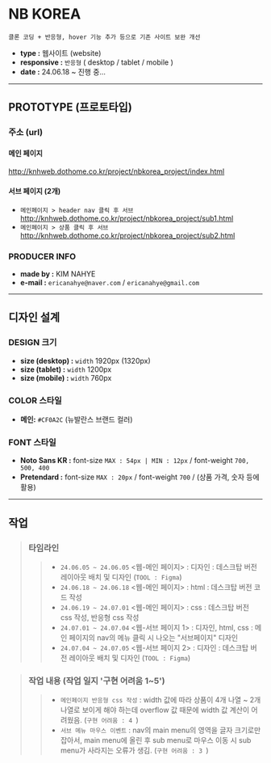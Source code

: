 # NB KOREA
`클론 코딩 + 반응형, hover 기능 추가 등으로 기존 사이트 보완 개선`
* **type :** 웹사이트 (website)
* **responsive :** `반응형` ( desktop / tablet / mobile )
* **date :** 24.06.18 ~ 진행 중...

***
## PROTOTYPE (프로토타입)

### 주소 (url)
#### 메인 페이지
<http://knhweb.dothome.co.kr/project/nbkorea_project/index.html>
#### 서브 페이지 (2개)
* `메인페이지 > header nav 클릭 후 서브` <http://knhweb.dothome.co.kr/project/nbkorea_project/sub1.html>
* `메인페이지 > 상품 클릭 후 서브` <http://knhweb.dothome.co.kr/project/nbkorea_project/sub2.html>

### PRODUCER INFO
* **made by :** KIM NAHYE
* **e-mail :** `ericanahye@naver.com` / `ericanahye@gmail.com`

***
## 디자인 설계

### DESIGN 크기
* **size (desktop) :** `width` 1920px (1320px)
* **size (tablet) :** `width` 1200px
* **size (mobile) :** `width` 760px

### COLOR 스타일
* **메인:** `#CF0A2C` (뉴발란스 브랜드 컬러)

### FONT 스타일
* **Noto Sans KR :** font-size `MAX : 54px | MIN : 12px` / font-weight `700, 500, 400`
* **Pretendard :** font-size `MAX : 20px` / font-weight `700` / (상품 가격, 숫자 등에 활용)

***
## 작업
> ### 타임라인
>   > * `24.06.05 ~ 24.06.05` <웹-메인 페이지> : 디자인 : 데스크탑 버전 레이아웃 배치 및 디자인 (`TOOL : Figma`)
>   > * `24.06.18 ~ 24.06.18` <웹-메인 페이지> : html : 데스크탑 버전 코드 작성
>   > * `24.06.19 ~ 24.07.01` <웹-메인 페이지> : css : 데스크탑 버전 css 작성, 반응형 css 작성
>   > * `24.07.01 ~ 24.07.04` <웹-서브 페이지 1> : 디자인, html, css : 메인 페이지의 nav의 메뉴 클릭 시 나오는 "서브페이지" 디자인
>   > * `24.07.04 ~ 24.07.05` <웹-서브 페이지 2> : 디자인 : 데스크탑 버전 레이아웃 배치 및 디자인 (`TOOL : Figma`)

> ### 작업 내용 (작업 일지 '구현 어려움 1~5')
>   > * `메인페이지 반응형 css 작성` : width 값에 따라 상품이 4개 나열 ~ 2개 나열로 보이게 해야 하는데 overflow 값 때문에 width 값 계산이 어려웠음. (`구현 어려움 : 4 `)
>   > * `서브 메뉴 마우스 이벤트` : nav의 main menu의 영역을 글자 크기로만 잡아서, main menu에 올린 후 sub menu로 마우스 이동 시 sub menu가 사라지는 오류가 생김. (`구현 어려움 : 3 `)